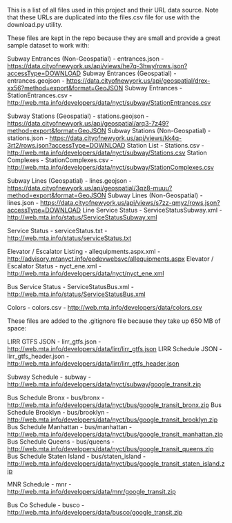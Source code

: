 This is a list of all files used in this project and their URL data source.
Note that these URLs are duplicated into the files.csv file for use with the download.py utility.

These files are kept in the repo because they are small and provide a great sample dataset to work with:

Subway Entrances (Non-Geospatial) - entrances.json - https://data.cityofnewyork.us/api/views/he7q-3hwy/rows.json?accessType=DOWNLOAD
Subway Entrances (Geospatial) - entrances.geojson - https://data.cityofnewyork.us/api/geospatial/drex-xx56?method=export&format=GeoJSON
Subway Entrances - StationEntrances.csv - http://web.mta.info/developers/data/nyct/subway/StationEntrances.csv

Subway Stations (Geospatial) - stations.geojson - https://data.cityofnewyork.us/api/geospatial/arq3-7z49?method=export&format=GeoJSON
Subway Stations (Non-Geospatial) - stations.json - https://data.cityofnewyork.us/api/views/kk4q-3rt2/rows.json?accessType=DOWNLOAD
Station List - Stations.csv - http://web.mta.info/developers/data/nyct/subway/Stations.csv
Station Complexes - StationComplexes.csv - http://web.mta.info/developers/data/nyct/subway/StationComplexes.csv

Subway Lines (Geospatial) - lines.geojson - https://data.cityofnewyork.us/api/geospatial/3qz8-muuu?method=export&format=GeoJSON
Subway Lines (Non-Geospatial) - lines.json - https://data.cityofnewyork.us/api/views/s7zz-qmyz/rows.json?accessType=DOWNLOAD
Line Service Status - ServiceStatusSubway.xml - http://web.mta.info/status/ServiceStatusSubway.xml

Service Status - serviceStatus.txt - http://web.mta.info/status/serviceStatus.txt

Elevator / Escalator Listing - allequipments.aspx.xml - http://advisory.mtanyct.info/eedevwebsvc/allequipments.aspx
Elevator / Escalator Status - nyct_ene.xml - http://web.mta.info/developers/data/nyct/nyct_ene.xml

Bus Service Status - ServiceStatusBus.xml - http://web.mta.info/status/ServiceStatusBus.xml

Colors - colors.csv - http://web.mta.info/developers/data/colors.csv

These files are added to the .gitignore file because they take up 650 MB of space:

LIRR GTFS JSON - lirr_gtfs.json - http://web.mta.info/developers/data/lirr/lirr_gtfs.json
LIRR Schedule JSON - lirr_gtfs_header.json - http://web.mta.info/developers/data/lirr/lirr_gtfs_header.json

Subway Schedule - subway - http://web.mta.info/developers/data/nyct/subway/google_transit.zip

Bus Schedule Bronx - bus/bronx - http://web.mta.info/developers/data/nyct/bus/google_transit_bronx.zip
Bus Schedule Brooklyn - bus/brooklyn - http://web.mta.info/developers/data/nyct/bus/google_transit_brooklyn.zip
Bus Schedule Manhattan - bus/manhattan - http://web.mta.info/developers/data/nyct/bus/google_transit_manhattan.zip
Bus Schedule Queens - bus/queens - http://web.mta.info/developers/data/nyct/bus/google_transit_queens.zip
Bus Schedule Staten Island - bus/staten_island - http://web.mta.info/developers/data/nyct/bus/google_transit_staten_island.zip

MNR Schedule - mnr - http://web.mta.info/developers/data/mnr/google_transit.zip

Bus Co Schedule - busco - http://web.mta.info/developers/data/busco/google_transit.zip

